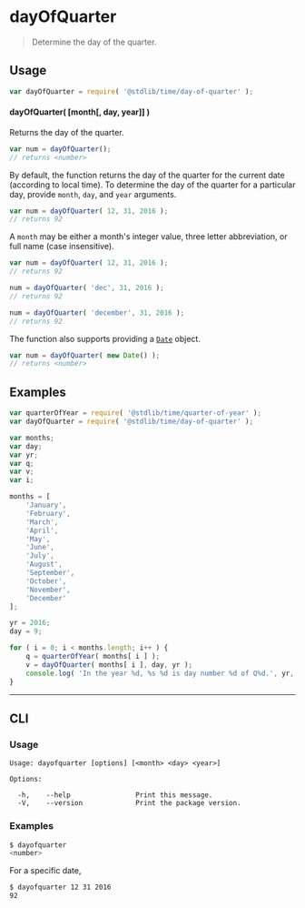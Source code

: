 # dayOfQuarter

> Determine the day of the quarter.

<section class="usage">

## Usage

``` javascript
var dayOfQuarter = require( '@stdlib/time/day-of-quarter' );
```


#### dayOfQuarter( \[month\[, day, year\]\] )

Returns the day of the quarter.

``` javascript
var num = dayOfQuarter();
// returns <number>
```

By default, the function returns the day of the quarter for the current date (according to local time). To determine the day of the quarter for a particular day, provide `month`, `day`, and `year` arguments.

``` javascript
var num = dayOfQuarter( 12, 31, 2016 );
// returns 92
```

A `month` may be either a month's integer value, three letter abbreviation, or full name (case insensitive).

``` javascript
var num = dayOfQuarter( 12, 31, 2016 );
// returns 92

num = dayOfQuarter( 'dec', 31, 2016 );
// returns 92

num = dayOfQuarter( 'december', 31, 2016 );
// returns 92
```

The function also supports providing a [`Date`][date-object] object.

``` javascript
var num = dayOfQuarter( new Date() );
// returns <number>
```

</section>

<!-- /.usage -->


<section class="examples">

## Examples

``` javascript
var quarterOfYear = require( '@stdlib/time/quarter-of-year' );
var dayOfQuarter = require( '@stdlib/time/day-of-quarter' );

var months;
var day;
var yr;
var q;
var v;
var i;

months = [
    'January',
    'February',
    'March',
    'April',
    'May',
    'June',
    'July',
    'August',
    'September',
    'October',
    'November',
    'December'
];

yr = 2016;
day = 9;

for ( i = 0; i < months.length; i++ ) {
    q = quarterOfYear( months[ i ] );
    v = dayOfQuarter( months[ i ], day, yr );
    console.log( 'In the year %d, %s %d is day number %d of Q%d.', yr, months[ i ], day, v, q );
}
```

</section>

<!-- /.examples -->


---

<section class="cli">

## CLI

<section class="usage">

### Usage

``` text
Usage: dayofquarter [options] [<month> <day> <year>]

Options:

  -h,    --help                Print this message.
  -V,    --version             Print the package version.
```

</section>

<!-- /.usage -->

<section class="examples">

### Examples

``` bash
$ dayofquarter
<number>
```

For a specific date,

``` bash
$ dayofquarter 12 31 2016
92
```

</section>

<!-- /.examples -->

</section>

<!-- /.cli -->


<section class="links">

[date-object]: https://developer.mozilla.org/en-US/docs/Web/JavaScript/Reference/Global_Objects/Date

</section>

<!-- /.links -->
